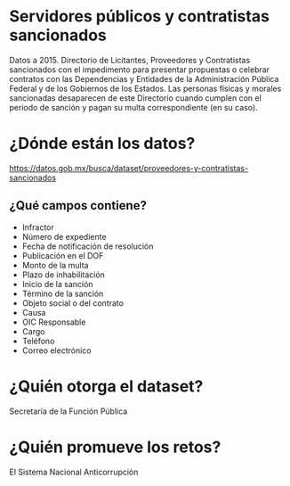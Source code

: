 # Servidores públicos y contratistas sancionados
Datos a 2015. Directorio de Licitantes, Proveedores y Contratistas sancionados con el impedimento para presentar propuestas o celebrar contratos con las Dependencias y Entidades de la Administración Pública Federal y de los Gobiernos de los Estados. Las personas físicas y morales sancionadas desaparecen de este Directorio cuando cumplen con el periodo de sanción y pagan su multa correspondiente (en su caso).

# ¿Dónde están los datos?
https://datos.gob.mx/busca/dataset/proveedores-y-contratistas-sancionados

## ¿Qué campos contiene?
+ Infractor
+ Número de expediente
+ Fecha de notificación de resolución
+ Publicación en el DOF
+ Monto de la multa
+ Plazo de inhabilitación
+ Inicio de la sanción
+ Término de la sanción
+ Objeto social o del contrato
+ Causa
+ OIC Responsable
+ Cargo
+ Teléfono
+ Correo electrónico

# ¿Quién otorga el dataset?
Secretaría de la Función Pública

# ¿Quién promueve los retos?
El Sistema Nacional Anticorrupción

